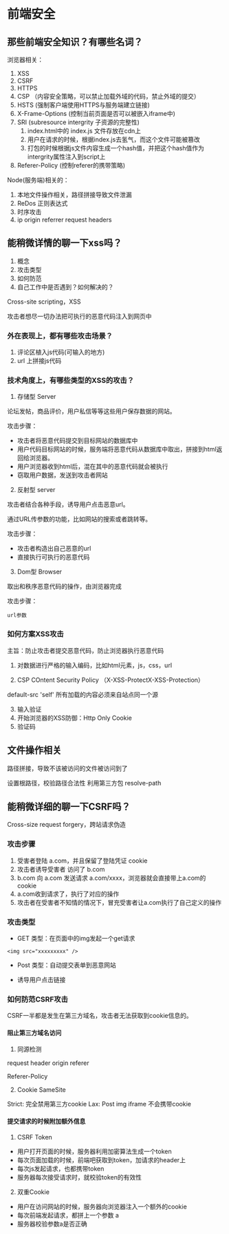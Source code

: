 # 前端安全

## 那些前端安全知识？有哪些名词？

浏览器相关：

1. XSS
2. CSRF
3. HTTPS
4. CSP （内容安全策略，可以禁止加载外域的代码，禁止外域的提交）
5. HSTS (强制客户端使用HTTPS与服务端建立链接)
6. X-Frame-Options (控制当前页面是否可以被嵌入iframe中)
7. SRI (subresource intergrity 子资源的完整性)
    1. index.html中的 index.js 文件存放在cdn上
    2. 用户在请求的时候，根据index.js去氢气，而这个文件可能被篡改
    3. 打包的时候根据js文件内容生成一个hash值，并把这个hash值作为intergrity属性注入到script上
8. Referer-Policy (控制referer的携带策略)


Node(服务端)相关的：

1. 本地文件操作相关，路径拼接导致文件泄漏
2. ReDos 正则表达式
3. 时序攻击
4. ip origin referrer request headers


## 能稍微详情的聊一下xss吗？

1. 概念
2. 攻击类型
3. 如何防范
4. 自己工作中是否遇到？如何解决的？

Cross-site scripting，XSS

攻击者想尽一切办法把可执行的恶意代码注入到网页中

### 外在表现上，都有哪些攻击场景？

1. 评论区植入js代码(可输入的地方)
2. url 上拼接js代码

### 技术角度上，有哪些类型的XSS的攻击？

1. 存储型 Server

论坛发帖，商品评价，用户私信等等这些用户保存数据的网站。

攻击步骤：
* 攻击者将恶意代码提交到目标网站的数据库中
* 用户代码目标网站的时候，服务端将恶意代码从数据库中取出，拼接到html返回给浏览器。
* 用户浏览器收到html后，混在其中的恶意代码就会被执行
* 窃取用户数据，发送到攻击者网站

2. 反射型 server

攻击者结合各种手段，诱导用户点击恶意url。

通过URL传参数的功能，比如网站的搜索或者跳转等。

攻击步骤：

* 攻击者构造出自己恶意的url
* 直接执行可执行的恶意代码

3. Dom型 Browser

取出和秩序恶意代码的操作，由浏览器完成

攻击步骤：

    url参数

### 如何方案XSS攻击

主旨：防止攻击者提交恶意代码，防止浏览器执行恶意代码

1. 对数据进行严格的输入编码，比如html元素，js，css，url

2. CSP COntent Security Policy （X-XSS-ProtectX-XSS-Protection）

default-src 'self' 所有加载的内容必须来自站点同一个源

3. 输入验证 
4. 开始浏览器的XSS防御：Http Only Cookie
5. 验证码

## 文件操作相关

路径拼接，导致不该被访问的文件被访问到了

设置根路径，校验路径合法性 利用第三方包 resolve-path

## 能稍微详细的聊一下CSRF吗？

Cross-size request forgery，跨站请求伪造

### 攻击步骤

1. 受害者登陆 a.com，并且保留了登陆凭证 cookie
2. 攻击者诱导受害者 访问了 b.com
3. b.com 向 a.com 发送请求 a.com/xxxx，浏览器就会直接带上a.com的cookie
4. a.com收到请求了，执行了对应的操作
5. 攻击者在受害者不知情的情况下，冒充受害者让a.com执行了自己定义的操作

### 攻击类型

* GET 类型：在页面中的img发起一个get请求

`<img src="xxxxxxxxx" />`

* Post 类型：自动提交表单到恶意网站

* 诱导用户点击链接

### 如何防范CSRF攻击

CSRF一半都是发生在第三方域名，攻击者无法获取到cookie信息的。

#### 阻止第三方域名访问

1. 同源检测

request header origin referer

Referer-Policy

2. Cookie SameSite

Strict: 完全禁用第三方cookie
Lax: Post img iframe 不会携带cookie

#### 提交请求的时候附加额外信息

1. CSRF Token

* 用户打开页面的时候，服务器利用加密算法生成一个token
* 每次页面加载的时候，前端吧获取到token，加请求的header上
* 每次js发起请求，也都携带token
* 服务器每次接受请求时，就校验token的有效性

2. 双重Cookie

* 用户在访问网站的时候，服务器向浏览器注入一个额外的cookie
* 每次前端发起请求，都拼上一个参数 a
* 服务器校验参数a是否正确

